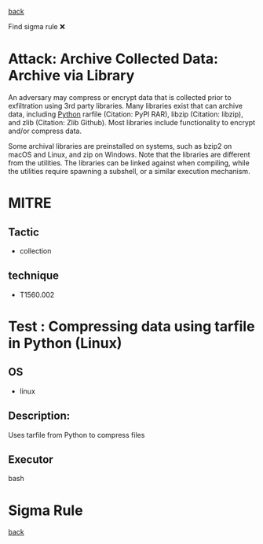 
[back](../index.md)

Find sigma rule :x: 

# Attack: Archive Collected Data: Archive via Library 

An adversary may compress or encrypt data that is collected prior to exfiltration using 3rd party libraries. Many libraries exist that can archive data, including [Python](https://attack.mitre.org/techniques/T1059/006) rarfile (Citation: PyPI RAR), libzip (Citation: libzip), and zlib (Citation: Zlib Github). Most libraries include functionality to encrypt and/or compress data.

Some archival libraries are preinstalled on systems, such as bzip2 on macOS and Linux, and zip on Windows. Note that the libraries are different from the utilities. The libraries can be linked against when compiling, while the utilities require spawning a subshell, or a similar execution mechanism.

# MITRE
## Tactic
  - collection


## technique
  - T1560.002


# Test : Compressing data using tarfile in Python (Linux)
## OS
  - linux


## Description:
Uses tarfile from Python to compress files


## Executor
bash

# Sigma Rule


[back](../index.md)
